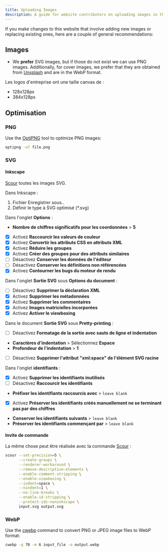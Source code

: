 ```yaml
---
title: Uploading Images
description: A guide for website contributors on uploading images in the proper format and location.
---
```


If you make changes to this website that involve adding new images or replacing existing ones, here are a couple of general recommendations:

## Images

- We **prefer** SVG images, but if those do not exist we can use PNG images. Additionally, for cover images, we prefer that they are obtained from [Unsplash](https://unsplash.com) and are in the WebP format.

Les logos d'entreprise ont une taille canvas de :

- 128x128px
- 384x128px

## Optimisation

### PNG

Use the [OptiPNG](https://sourceforge.net/projects/optipng) tool to optimize PNG images:

```bash
optipng -o7 file.png
```

### SVG

#### Inkscape

[Scour](https://github.com/scour-project/scour) toutes les images SVG.

Dans Inkscape :

1. Fichier Enregistrer sous..
2. Définir le type à SVG optimisé (*.svg)

Dans l'onglet **Options** :

- **Nombre de chiffres significatifs pour les coordonnées** > **5**
- [x] Activez **Raccourcir les valeurs de couleur**
- [x] Activez **Convertir les attributs CSS en attributs XML**
- [x] Activez **Réduire les groupes**
- [x] Activez **Créer des groupes pour des attributs similaires**
- [ ] Désactivez **Conserver les données de l'éditeur**
- [ ] Désactivez **Conserver les définitions non référencées**
- [x] Activez **Contourner les bugs du moteur de rendu**

Dans l'onglet **Sortie SVG** sous **Options du document** :

- [ ] Désactivez **Supprimer la déclaration XML**
- [x] Activez **Supprimer les métadonnées**
- [x] Activez **Supprimer les commentaires**
- [x] Activez **Images matricielles incorporées**
- [x] Activez **Activer le viewboxing**

Dans le document **Sortie SVG** sous **Pretty-printing** :

- [ ] Désactivez **Formatage de la sortie avec sauts de ligne et indentation**
- **Caractères d'indentation** > Sélectionnez **Espace**
- **Profondeur de l'indentation** > **1**
- [ ] Désactivez **Supprimer l'attribut "xml:space" de l'élément SVG racine**

Dans l'onglet **identifiants** :

- [x] Activez **Supprimer les identifiants inutilisés**
- [ ] Désactivez **Raccourcir les identifiants**
- **Préfixer les identifiants raccourcis avec** > `leave blank`
- [x] Activez **Préserver les identifiants créés manuellement ne se terminant pas par des chiffres**
- **Conserver les identifiants suivants** > `leave blank`
- **Préserver les identifiants commençant par** > `leave blank`

#### Invite de commande

La même chose peut être réalisée avec la commande [Scour](https://github.com/scour-project/scour) :

```bash
scour --set-precision=5 \
      --create-groups \
      --renderer-workaround \
      --remove-descriptive-elements \
      --enable-comment-stripping \
      --enable-viewboxing \
      --indent=space \
      --nindent=1 \
      --no-line-breaks \
      --enable-id-stripping \
      --protect-ids-noninkscape \
      input.svg output.svg
```

### WebP

Use the [cwebp](https://developers.google.com/speed/webp/docs/using) command to convert PNG or JPEG image files to WebP format:

```bash
cwebp -q 70 -m 6 input_file -o output.webp
```
